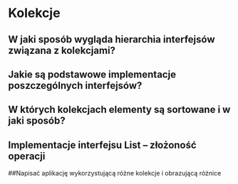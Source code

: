 
# Kolekcje

## W jaki sposób wygląda hierarchia interfejsów związana z kolekcjami?


## Jakie są podstawowe implementacje poszczególnych interfejsów?


## W których kolekcjach elementy są sortowane i w jaki sposób?


## Implementacje interfejsu List – złożoność operacji


##Napisać aplikację wykorzystującą różne kolekcje i obrazującą różnice